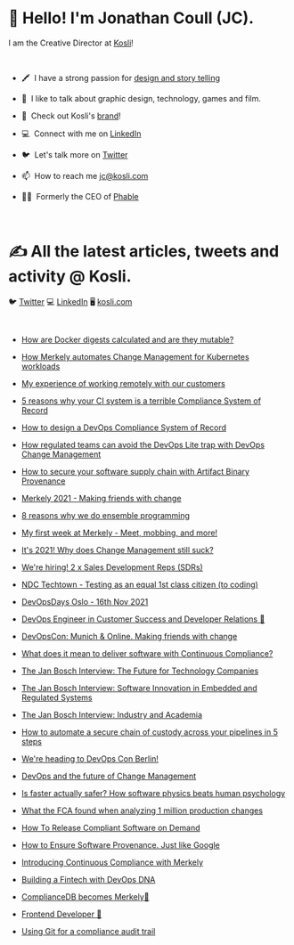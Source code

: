 ### <h1> 👋 Hello! I'm Jonathan Coull (JC). 


I am the Creative Director at [Kosli](https://www.kosli.com/)!
<p>&nbsp;</p>


-   🖍️  I have a strong passion for [design and story telling](https://instagram.com/jon_coull_creative?utm_medium=copy_link)

-   💬  I like to talk about graphic design, technology, games and film. 

-   🙌  Check out Kosli's [brand](https://www.kosli.com/)!

-   💻  Connect with me on [LinkedIn](https://www.linkedin.com/in/jonathancoull/)

-   🐦  Let's talk more on [Twitter](https://twitter.com/jonnycoull)

-   📫  How to reach me <jc@kosli.com>

-   👨‍💻  Formerly the CEO of [Phable](https://www.phable.io/)
   <br />
   

### <h1> ✍️ All the latest articles, tweets and activity @ Kosli. 


🐦 [Twitter](https://twitter.com/_kosli) 💻 [LinkedIn](https://www.linkedin.com/company/kosli-dev) 🖥️ [kosli.com](https://www.kosli.com/blog/)
<p>&nbsp;</p>

-   [How are Docker digests calculated and are they mutable?](https://www.kosli.com/blog/how-are-docker-digests-calculated-and-are-they-mutable/)   
   
-   [How Merkely automates Change Management for Kubernetes workloads](https://www.kosli.com/blog/how-merkely-automates-change-management-for-kubernetes-workloads/)
   
-   [My experience of working remotely with our customers](https://www.kosli.com/blog/my-experience-of-working-remotely-with-our-customers/)

-   [5 reasons why your CI system is a terrible Compliance System of Record](https://www.kosli.com/blog/5-reasons-why-your-ci-system-is-a-terrible-compliance-system-of-record/)

-   [How to design a DevOps Compliance System of Record](https://www.kosli.com/blog/how-to-design-a-devops-compliance-system-of-record/)

-   [How regulated teams can avoid the DevOps Lite trap with DevOps Change Management](https://www.kosli.com/blog/how-to-avoid-the-devops-lite-trap-with-devops-change-management/)

-   [How to secure your software supply chain with Artifact Binary Provenance](https://www.kosli.com/blog/how-to-secure-your-software-supply-chain-with-artifact-binary-provenance/)

-   [Merkely 2021 - Making friends with change](https://www.kosli.com/blog/merkely-2021-making-friends-with-change/)

-   [8 reasons why we do ensemble programming](https://www.kosli.com/blog/8-reasons-why-we-do-ensemble-programming/)

-   [My first week at Merkely - Meet, mobbing, and more!](https://www.kosli.com/blog/my-first-week-at-merkely/)

-   [It's 2021! Why does Change Management still suck?](https://www.kosli.com/blog/it-s-2021-why-does-change-management-still-suck/)

-   [We're hiring! 2 x Sales Development Reps (SDRs)](https://www.kosli.com/blog/we-re-hiring-2-x-sales-development-reps-sdrs/)

-   [NDC Techtown - Testing as an equal 1st class citizen (to coding)](https://www.kosli.com/blog/testing-as-an-equal-1st-class-citizen-to-coding/)

-   [DevOpsDays Oslo - 16th Nov 2021](https://www.merkely.com/blog/devopsdays-oslo/)

-   [DevOps Engineer in Customer Success and Developer Relations 🚀](https://www.kosli.com/blog/devops-engineer-in-customer-success-and-developer-relations/)

-   [DevOpsCon: Munich & Online. Making friends with change](https://www.kosli.com/blog/devopscon-making-friends-with-change/)

-   [What does it mean to deliver software with Continuous Compliance?](https://www.kosli.com/blog/what-does-it-mean-to-deliver-software-with-continuous-compliance/)

-   [The Jan Bosch Interview: The Future for Technology Companies](https://www.kosli.com/blog/the-jan-bosch-interview-the-future-for-technology-companies/)

-   [The Jan Bosch Interview: Software Innovation in Embedded and Regulated Systems](https://www.kosli.com/blog/the-jan-bosch-interview-software-innovation-in-embedded-and-regulated-systems/)

-   [The Jan Bosch Interview: Industry and Academia](https://www.kosli.com/blog/jan-bosch-interview-industry-and-academia/)

-   [How to automate a secure chain of custody across your pipelines in 5 steps](https://www.kosli.com/blog/answering-the-biggest-question-in-regulated-devops-what-s-in-prod/)

-   [We're heading to DevOps Con Berlin!](https://www.kosli.com/blog/devops-the-future-of-change-management/)

-   [DevOps and the future of Change Management](https://www.kosli.com/blog/devops-and-the-future-of-change-management/)

-   [Is faster actually safer? How software physics beats human psychology](https://www.kosli.com/blog/is-faster-actually-safer-how-software-physics-beats-human-psychology./)

-   [What the FCA found when analyzing 1 million production changes](https://www.kosli.com/blog/what-the-fca-found-when-analysing-1-million-production-changes/)

-   [How To Release Compliant Software on Demand](https://www.kosli.com/blog/how-to-release-compliant-software-on-demand/)

-   [How to Ensure Software Provenance. Just like Google](https://www.kosli.com/blog/how-to-ensure-software-provenance-just-like-google/)

-   [Introducing Continuous Compliance with Merkely](https://www.kosli.com/blog/continuous-compliance-with-a-devops-compliance-journal/)

-   [Building a Fintech with DevOps DNA](https://www.kosli.com/blog/building-a-fintech-with-devops-dna/)

-   [ComplianceDB becomes Merkely🚀](https://www.kosli.com/blog/compliancedb-becomes-merkely/)

-   [Frontend Developer 🚀](https://www.kosli.com/blog/frontend-developer/)

-   [Using Git for a compliance audit trail](https://www.kosli.com/blog/using-git-for-a-compliance-audit-trail/)
